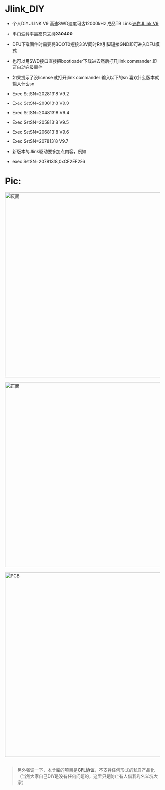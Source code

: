 <!--
 * @Descripttion : 
 * @version      : 
 * @Author       : Kevincoooool
 * @Date         : 2020-07-03 19:31:16
 * @LastEditors  : Kevincoooool
 * @LastEditTime : 2021-02-02 09:12:28
 * @FilePath     : \Github\MCU_Link_Diy\README.md
-->
# Jlink_DIY
 * 个人DIY JLINK V9  高速SWD速度可达12000kHz
成品TB Link:[迷你JLink V9](https://item.taobao.com/item.htm?spm=a1z09.8149145.0.0.44cb53cdwAegGF&id=604502683248&_u=6kjj8627ebc)

*  串口波特率最高只支持**230400**
* DFU下载固件时需要将BOOT0短接3.3V同时RX引脚短接GND即可进入DFU模式
* 也可以用SWD接口直接把bootloader下载进去然后打开jlink commander 即可自动升级固件
* 如果提示了没license 就打开jlink commander 输入以下的sn  喜欢什么版本就输入什么sn
*  Exec SetSN=20281318    V9.2
*  Exec SetSN=20381318    V9.3
*  Exec SetSN=20481318    V9.4
*  Exec SetSN=20581318    V9.5
*  Exec SetSN=20681318    V9.6
*  Exec SetSN=20781318    V9.7
* 新版本的Jlink驱动要多加点内容，例如
* exec SetSN=20781318,0xCF2EF286

# Pic:<br> 
<img src="https://github.com/Kevincoooool/KS_Diy_Link/blob/master/pic/link_1.jpg" height="600px" width="804px" title="反面" style="display:inherit;"/> <br> 
<img src="https://github.com/Kevincoooool/KS_Diy_Link/blob/master/pic/link_2.jpg" height="600px" width="804px" title="正面" style="display:inherit;"/> <br> 
<img src="https://github.com/Kevincoooool/KS_Diy_Link/blob/master/pic/link_3.jpg" height="600px" width="804px" title="PCB" style="display:inherit;"/> <br>

> 另外强调一下，本仓库的项目是**GPL协议**，不支持任何形式的私自产品化（当然大家自己DIY是没有任何问题的，这里只是防止有人借我的名义坑大家）
